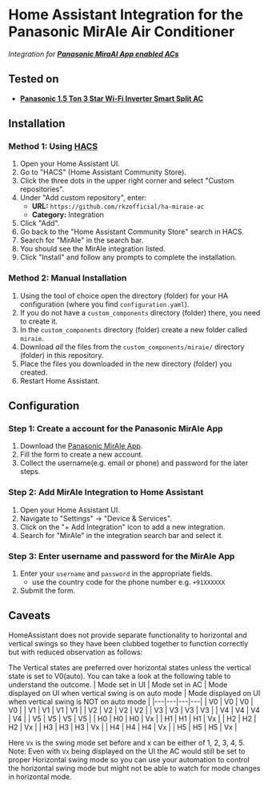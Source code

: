 
# Home Assistant Integration for the Panasonic MirAIe Air Conditioner

*Integration for **[Panasonic MiraAI App enabled ACs](https://store.in.panasonic.com/air-conditioners/split-ac.html)***

## Tested on
- **[Panasonic 1.5 Ton 3 Star Wi-Fi Inverter Smart Split AC](https://store.in.panasonic.com/air-conditioners/split-ac/cs-cu-su18zkywt.html)**

## Installation

### Method 1: Using [HACS](https://hacs.xyz)

1. Open your Home Assistant UI.
2. Go to "HACS" (Home Assistant Community Store).
3. Click the three dots in the upper right corner and select "Custom repositories".
5. Under "Add custom repository", enter:
    - **URL:** `https://github.com/rkzofficial/ha-miraie-ac`
    - **Category:** Integration
6. Click "Add".
7. Go back to the "Home Assistant Community Store" search in HACS.
8. Search for "MirAIe" in the search bar.
9. You should see the MirAIe integration listed.
10. Click "Install" and follow any prompts to complete the installation.

### Method 2: Manual Installation

1. Using the tool of choice open the directory (folder) for your HA configuration (where you find `configuration.yaml`).
2. If you do not have a `custom_components` directory (folder) there, you need to create it.
3. In the `custom_components` directory (folder) create a new folder called `miraie`.
4. Download _all_ the files from the `custom_components/miraie/` directory (folder) in this repository.
5. Place the files you downloaded in the new directory (folder) you created.
6. Restart Home Assistant.

## Configuration

### Step 1: Create a account for the Panasonic MirAIe App
1. Download the [Panasonic MirAIe App](https://play.google.com/store/apps/details?id=com.panasonic.in.miraie&hl=en_IN&gl=US).
2. Fill the form to create a new account.
3. Collect the username(e.g. email or phone) and password for the later steps.

### Step 2: Add MirAIe Integration to Home Assistant
1. Open your Home Assistant UI.
2. Navigate to "Settings" -> "Device & Services".
3. Click on the "+ Add Integration" icon to add a new integration.
4. Search for "MirAIe" in the integration search bar and select it.

### Step 3: Enter username and password for the MirAIe App
1. Enter your `username` and `password` in the appropriate fields.
    - use the country code for the phone number e.g. `+91XXXXXX`
2. Submit the form.

## Caveats
HomeAssistant does not provide separate functionality to horizontal and vertical swings so they have been clubbed together to function correctly but with reduced observation as follows:

The Vertical states are preferred over horizontal states unless the vertical state is set to V0(auto).
You can take a look at the following table to understand the outcome.
| Mode set in UI | Mode set in AC | Mode displayed on UI when vertical swing is on auto mode | Mode displayed on UI when vertical swing is NOT on auto mode |
|---|---|---|---|
| V0 | V0 | V0 | V0 |
| V1 | V1 | V1 | V1 |
| V2 | V2 | V2 | V2 |
| V3 | V3 | V3 | V3 |
| V4 | V4 | V4 | V4 |
| V5 | V5 | V5 | V5 |
| H0 | H0 | H0 | Vx |
| H1 | H1 | H1 | Vx |
| H2 | H2 | H2 | Vx |
| H3 | H3 | H3 | Vx |
| H4 | H4 | H4 | Vx |
| H5 | H5 | H5 | Vx |

Here `Vx` is the swing mode set before and x can be either of 1, 2, 3, 4, 5.
Note: Even with `Vx` being displayed on the UI the AC would still be set to proper Horizontal swing mode so you can use your automation to control the horizontal swing mode but might not be able to watch for mode changes in horizontal mode.